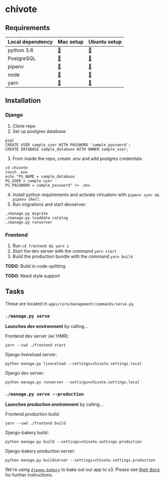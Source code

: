 # chivote

## Requirements

| Local dependency | Mac setup | Ubuntu setup |
| ------------- | ------------- | ------------- |
| python 3.6 | [🔗](https://docs.python-guide.org/starting/install3/osx/)  | [🔗](https://www.digitalocean.com/community/tutorials/how-to-install-python-3-and-set-up-a-local-programming-environment-on-ubuntu-16-04)  |
| PostgreSQL | [🔗](https://www.elliotblackburn.com/installing-postgresql-on-macos-osx/)  | [🔗](https://www.digitalocean.com/community/tutorials/how-to-install-and-use-postgresql-on-ubuntu-16-04)  |
| pipenv | [🔗](https://pipenv.readthedocs.io/en/latest/install/#homebrew-installation-of-pipenv)  | [🔗](https://pipenv.readthedocs.io/en/latest/install/#pragmatic-installation-of-pipenv)  |
| node | [🔗](https://www.digitalocean.com/community/tutorials/how-to-install-node-js-and-create-a-local-development-environment-on-macos)  | [🔗](https://www.digitalocean.com/community/tutorials/how-to-install-node-js-on-ubuntu-16-04)  |
| yarn | [🔗](https://yarnpkg.com/lang/en/docs/install/#mac-stable)  | [🔗](https://yarnpkg.com/lang/en/docs/install/#debian-stable)  |


## Installation

### Django

1. Clone repo
2. Set up postgres database

```
psql
CREATE USER sample_user WITH PASSWORD 'sample_password';
CREATE DATABASE sample_database WITH OWNER sample_user;
```

3. From inside the repo, create .env and add postgres credentials

```
cd chivote
touch .env
echo "PG_NAME = sample_database
PG_USER = sample_user
PG_PASSWORD = sample_password" >> .env
```

4. Install python requirements and activate virtualenv with `pipenv sync && pipenv shell`
5. Run migrations and start devserver:

```
./manage.py migrate
./manage.py loaddata catalog
./manage.py runserver
```

### Frontend

1. Run `cd frontend && yarn i`
2. Start the dev server with the command `yarn start`
3. Build the production bundle with the command `yarn build`

**TODO**: Build in code-splitting

**TODO**: Need style support

## Tasks

These are located in `apps/core/management/commands/serve.py`

### `./manage.py serve`

**Launches dev environment** by calling...

Frontend dev server (w/ HMR):

```
yarn --cwd ./frontend start
```

Django livereload server:

```
python manage.py livereload --settings=chivote.settings.local
```

Django dev server:

```
python manage.py runserver --settings=chivote.settings.local
```

### `./manage.py serve --production`

**Launches production environment** by calling...

Frontend production build:

```
yarn --cwd ./frontend build
```

Django-bakery build:

```
python manage.py build --settings=chivote.settings.production
```

Django-bakery production server:

```
python manage.py buildserver --settings=chivote.settings.production
```

We're using [`django-bakery`](https://github.com/datadesk/django-bakery) to bake out our app to s3. Please see [their docs](https://django-bakery.readthedocs.io/en/latest/gettingstarted.html) for further instructions.
